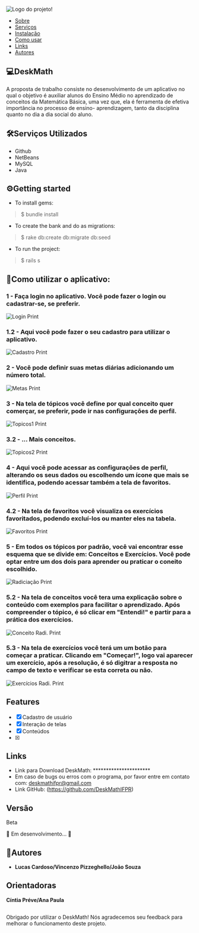 ![Logo do projeto!](https://github.com/DeskMathIFPR/ReadME/blob/main/logo2.png)

   * [Sobre](#deskmath) 
   * [Serviços](#serviços-utilizados) 
   * [Instalação](#getting-started) 
   * [Como usar](#como-utilizar-o-aplicativo)
   * [Links](#links)
   * [Autores](#autores)
    
## 💻DeskMath
 
A proposta de trabalho consiste no desenvolvimento de um aplicativo no qual o objetivo é auxiliar alunos do Ensino Médio no aprendizado de conceitos da Matemática Básica, uma vez que, ela é ferramenta de efetiva importância no processo de ensino- aprendizagem, tanto da disciplina quanto no dia a dia social do aluno.
 
## 🛠Serviços Utilizados
 
* Github
* NetBeans
* MySQL
* Java 
 
## ⚙️Getting started
 
* To install gems:
>    $ bundle install
* To create the bank and do as migrations:
>    $ rake db:create db:migrate db:seed
* To run the project:
>    $ rails s
 
## 🚀Como utilizar o aplicativo:
 
### 1 - Faça login no aplicativo. Você pode fazer o login ou cadastrar-se, se preferir.
![Login Print](https://github.com/DeskMathIFPR/ReadME/blob/main/loginTELA.png)

### 1.2 - Aqui você pode fazer o seu cadastro para utilizar o aplicativo. 
![Cadastro Print](https://github.com/DeskMathIFPR/ReadME/blob/main/cadastroTELA.png)

### 2 - Você pode definir suas metas diárias adicionando um número total.
![Metas Print](https://github.com/DeskMathIFPR/ReadME/blob/main/metasTELA.png)

### 3 - Na tela de tópicos você define por qual conceito quer comerçar, se preferir, pode ir nas configurações de perfil.
![Topicos1 Print](https://github.com/DeskMathIFPR/ReadME/blob/main/topicos1TELA.png)

### 3.2 - ... Mais conceitos.
![Topicos2 Print](https://github.com/DeskMathIFPR/ReadME/blob/main/topicos2TELA.png)

### 4 - Aqui você pode acessar as configurações de perfil, alterando os seus dados ou escolhendo um ícone que mais se identifica, podendo acessar também a tela de favoritos.
![Perfil Print](https://github.com/DeskMathIFPR/ReadME/blob/main/perfilTELA.png)

### 4.2 - Na tela de favoritos você visualiza os exercícios favoritados, podendo excluí-los ou manter eles na tabela.
![Favoritos Print](https://github.com/DeskMathIFPR/ReadME/blob/main/favoritosTELA.png)

### 5 - Em todos os tópicos por padrão, você vai encontrar esse esquema que se divide em: Conceitos e Exercícios. Você pode optar entre um dos dois para aprender ou praticar o coneito escolhido.
![Radiciação Print](https://github.com/DeskMathIFPR/ReadME/blob/main/radi1TELA.png)

### 5.2 - Na tela de conceitos você tera uma explicação sobre o conteúdo com exemplos para facilitar o aprendizado. Após compreender o tópico, é só clicar em "Entendi!" e partir para a prática dos exercícios.
![Conceito Radi. Print](https://github.com/DeskMathIFPR/ReadME/blob/main/radi2TELA.png)

### 5.3 - Na tela de exercícios você terá um um botão para começar a praticar. Clicando em "Começar!", logo vai aparecer um exercício, após a resolução, é só digitrar a resposta no campo de texto e verificar se esta correta ou não.
![Exercícios Radi. Print](https://github.com/DeskMathIFPR/ReadME/blob/main/radi3TELA.png)
 
## Features

- [x] Cadastro de usuário
- [x] Interação de telas
- [x] Conteúdos 
- [x] 

## Links
 
  - Link para Download DeskMath: **********************
  - Em caso de bugs ou erros com o programa, por favor entre em contato com: deskmathifpr@gmail.com 
  - Link GitHub: (https://github.com/DeskMathIFPR)
    
## Versão
 
Beta

🚧 Em desenvolvimento... 🚧
 
## 📝Autores
 
* **Lucas Cardoso/Vincenzo Pizzeghello/João Souza** 

## Orientadoras 

  **Cíntia Préve/Ana Paula** 

##
 
 Obrigado por utilizar o DeskMath! 
 Nós agradecemos seu feedback para melhorar o funcionamento deste projeto.
